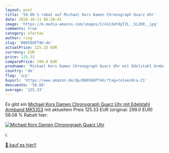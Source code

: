 ```yaml
---
layout: post
title: '58.08 % rabat auf Michael Kors Damen Chronograph Quarz Uhr'
date: 2020-10-11 06:20:41
image: 'https://m.media-amazon.com/images/I/41n3eFdgTZL._SL200_.jpg'
comments: true
category: ofertas
author: ring
slug: 'B0058GP74U-de'
actualPrice: 125.33 EUR
currency: EUR
price: 125.33
comparePrice: 299.0 EUR
prodname: 'Michael Kors Damen Chronograph Quarz Uhr mit Edelstahl Armband MK5353'
country: 'de'
flag: '🇩🇪'
buyurl: 'https://www.amazon.de/dp/B0058GP74U/?tag=tolees0ca-21'
descuento: '58.08'
average: '125.33'
---
```


Es gibt ein [Michael Kors Damen Chronograph Quarz Uhr mit Edelstahl Armband MK5353](https://www.amazon.de/dp/B0058GP74U/?tag=tolees0ca-21) mit aktuellem Preis 125.33 EUR (original: 299.0 EUR) 58.08 % Rabatt hier:

[![Michael Kors Damen Chronograph Quarz Uhr](https://m.media-amazon.com/images/I/41n3eFdgTZL._SL200_.jpg)](https://www.amazon.de/dp/B0058GP74U/?tag=tolees0ca-21)

ℹ️:


[🛒 kauf es hier!!](https://www.amazon.de/dp/B0058GP74U/?tag=tolees0ca-21)
